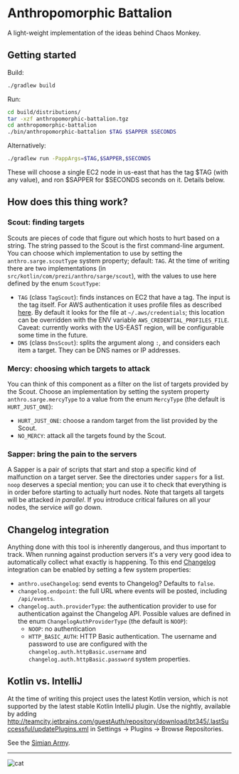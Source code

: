 # Anthropomorphic Battalion

A light-weight implementation of the ideas behind Chaos Monkey. 

## Getting started

Build:

```sh
./gradlew build
```

Run:

```sh
cd build/distributions/
tar -xzf anthropomorphic-battalion.tgz
cd anthropomorphic-battalion
./bin/anthropomorphic-battalion $TAG $SAPPER $SECONDS
```

Alternatively:

```sh
./gradlew run -PappArgs=$TAG,$SAPPER,$SECONDS
```

These will choose a single EC2 node in us-east that has the tag $TAG (with any value), and ron $SAPPER for $SECONDS
seconds on it. Details below.

## How does this thing work?

### Scout: finding targets

Scouts are pieces of code that figure out which hosts to hurt based on a string. The string passed to the Scout is the
first command-line argument. You can choose which implementation to use by setting the `anthro.sarge.scoutType`
system property; default: `TAG`. At the time of writing there are two implementations (in `src/kotlin/com/prezi/anthro/sarge/scout`),
with the values to use here defined by the enum `ScoutType`:

 * `TAG` (class `TagScout`): finds instances on EC2 that have a tag. The input is the tag itself. For AWS authentication it uses
   profile files as described [here](http://docs.aws.amazon.com/cli/latest/userguide/cli-chap-getting-started.html).
   By default it looks for the file at `~/.aws/credentials`; this location can be overridden with the ENV variable
   `AWS_CREDENTIAL_PROFILES_FILE`. Caveat: currently works with the US-EAST region, will be configurable some time in the
   future.
 * `DNS` (class `DnsScout`): splits the argument along `:`, and considers each item a target. They can be DNS names
   or IP addresses.
   
### Mercy: choosing which targets to attack
 
You can think of this component as a filter on the list of targets provided by the Scout. Choose an implementation by
setting the system property `anthro.sarge.mercyType` to a value from the enum `MercyType` (the default is `HURT_JUST_ONE`):
  
 * `HURT_JUST_ONE`: choose a random target from the list provided by the Scout.
 * `NO_MERCY`: attack all the targets found by the Scout.
                        
                        
### Sapper: bring the pain to the servers
                      
A Sapper is a pair of scripts that start and stop a specific kind of malfunction on a target server. See the directories
under `sappers` for a list. `noop` deserves a special mention; you can use it to check that everything is in order before
starting to actually hurt nodes. Note that targets all targets will be attacked _in parallel_. If you introduce
critical failures on all your nodes, the service _will_ go down.


## Changelog integration

Anything done with this tool is inherently dangerous, and thus important to track. When running against production
servers it's a very very good idea to automatically collect what exactly is happening. To this end 
[Changelog](https://github.com/prezi/changelog) integration can be enabled by setting a few system properties:

 * `anthro.useChangelog`: send events to Changelog? Defaults to `false`.
 * `changelog.endpoint`: the full URL where events will be posted, including `/api/events`.
 * `changelog.auth.providerType`: the authentication provider to use for authentication against the Changelog API.
   Possible values are defined in the enum `ChangelogAuthProviderType` (the default is `NOOP`):
   * `NOOP`: no authentication
   * `HTTP_BASIC_AUTH`: HTTP Basic authentication. The username and password to use are configured with the
     `changelog.auth.httpBasic.username` and `changelog.auth.httpBasic.password` system properties.

## Kotlin vs. IntelliJ

At the time of writing this project uses the latest Kotlin version, which is not supported by the latest stable Kotlin IntelliJ plugin. Use the
nightly, available by adding http://teamcity.jetbrains.com/guestAuth/repository/download/bt345/.lastSuccessful/updatePlugins.xml
in Settings -> Plugins -> Browse Repositories.

See the [Simian Army](https://github.com/Netflix/SimianArmy).

------------
![cat](https://i.chzbgr.com/maxW500/3576064768/h35FCCB8D/)
